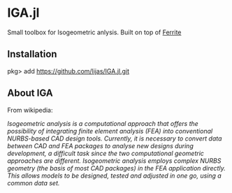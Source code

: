 # IGA.jl

Small toolbox for Isogeometric anlysis. Built on top of [Ferrite](https://github.com/KristofferC/Ferrite.jl)

## Installation

pkg> add https://github.com/lijas/IGA.jl.git

## About IGA

From wikipedia: 

*Isogeometric analysis is a computational approach that offers the possibility of integrating finite element analysis (FEA) into conventional NURBS-based CAD design tools. Currently, it is necessary to convert data between CAD and FEA packages to analyse new designs during development, a difficult task since the two computational geometric approaches are different. Isogeometric analysis employs complex NURBS geometry (the basis of most CAD packages) in the FEA application directly. This allows models to be designed, tested and adjusted in one go, using a common data set.*

